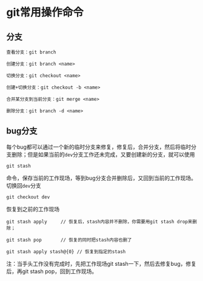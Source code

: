 # git常用操作命令

## 分支

    查看分支：git branch

    创建分支：git branch <name>

    切换分支：git checkout <name>

    创建+切换分支：git checkout -b <name>

    合并某分支到当前分支：git merge <name>

    删除分支：git branch -d <name>

## bug分支

每个bug都可以通过一个新的临时分支来修复，修复后，合并分支，然后将临时分支删除；但是如果当前的`dev`分支工作还未完成，又要创建新的分支，就可以使用

    git stash

命令，保存当前的工作现场，等到bug分支合并删除后，又回到当前的工作现场。
切换回`dev`分支

    git checkout dev

恢复到之前的工作现场

    git stash apply     // 恢复后，stash内容并不删除，你需要用git stash drop来删除；

    git stash pop       // 恢复的同时把stash内容也删了

    git stash apply stash@{0} // 恢复到指定的stash

注：当手头工作没有完成时，先把工作现场git stash一下，然后去修复bug，修复后，再git stash pop，回到工作现场。
